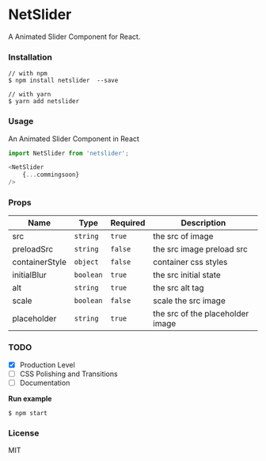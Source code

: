 # NetSlider

A Animated Slider Component for React.

### Installation

```
// with npm
$ npm install netslider  --save

// with yarn
$ yarn add netslider
```

### Usage

An Animated Slider Component in React

```Javascript
import NetSlider from 'netslider';

<NetSlider
    {...commingsoon}
/>
```

### Props

| Name           | Type      | Required | Description                      |
| -------------- | --------- | -------- | -------------------------------- |
| src            | `string`  | `true`   | the src of image                 |
| preloadSrc     | `string`  | `false`  | the src image preload src        |
| containerStyle | `object`  | `false`  | container css styles             |
| initialBlur    | `boolean` | `true`   | the src initial state            |
| alt            | `string`  | `true`   | the src alt tag                  |
| scale          | `boolean` | `false`  | scale the src image              |
| placeholder    | `string`  | `true`   | the src of the placeholder image |

### TODO

-   [x] Production Level
-   [ ] CSS Polishing and Transitions
-   [ ] Documentation

**Run example**

```
$ npm start
```

### License

MIT
